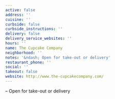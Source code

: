 ```yaml
---
active: false
address: ''
cuisine: ''
curbside: false
curbside_instructions: ''
delivery: false
delivery_service_websites: ''
hours: ''
name: The Cupcake Company
neighborhood: ''
notes: '&ndash; Open for take-out or delivery'
restaurant_phone: ''
social: ''
takeout: false
website: http://www.the-cupcakecompany.com/
---
```


&ndash; Open for take-out or delivery
